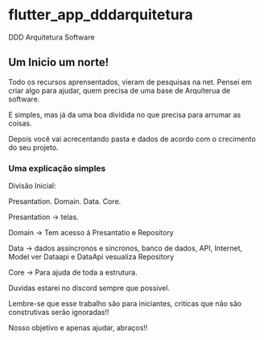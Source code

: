 # flutter_app_dddarquitetura

DDD Arquitetura Software

## Um Inicio um norte!

Todo os recursos aprensentados, vieram de pesquisas na net.
Pensei em criar algo para ajudar, quem precisa de uma base de Arquiterua de software.

E simples, mas já da uma boa dividida no que precisa para arrumar as coisas.

Depois você vai acrecentando pasta e dados de acordo com o crecimento do seu projeto.

### Uma explicação simples

Divisão Inicial:

Presantation.
Domain.
Data.
Core.

Presantation -> telas.

Domain -> Tem acesso á Presantatio e Repository

Data -> dados assincronos e sincronos, banco de dados, API, Internet, Model ver Dataapi e DataApi vesualiza Repository

Core -> Para ajuda de toda a estrutura.

Duvidas estarei no discord sempre que possivel.

Lembre-se que esse trabalho são para iniciantes, criticas que não são construtivas serão ignoradas!!

Nosso objetivo e apenas ajudar, abraços!!





